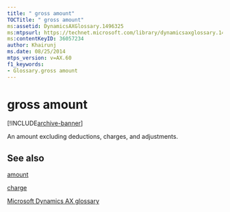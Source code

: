 ```yaml
---
title: " gross amount"
TOCTitle: " gross amount"
ms:assetid: DynamicsAXGlossary.1496325
ms:mtpsurl: https://technet.microsoft.com/library/dynamicsaxglossary.1496325(v=AX.60)
ms:contentKeyID: 36057234
author: Khairunj
ms.date: 08/25/2014
mtps_version: v=AX.60
f1_keywords:
- Glossary.gross amount
---
```


# gross amount


[!INCLUDE[archive-banner](includes/archive-banner.md)]

An amount excluding deductions, charges, and adjustments.

## See also

[amount](amount.md)

[charge](charge.md)

[Microsoft Dynamics AX glossary](glossary/microsoft-dynamics-ax-glossary.md)

  


